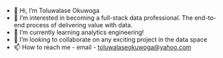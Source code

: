 - 👋 Hi, I’m Toluwalase Okuwoga
- 👀 I’m interested in becoming a full-stack data professional. The end-to-end process of delivering value with data.
- 🌱 I’m currently learning analytics engineering!
- 💞️ I’m looking to collaborate on any exciting project in the data space
- 📫 How to reach me - email - toluwalaseokuwoga@yahoo.com

